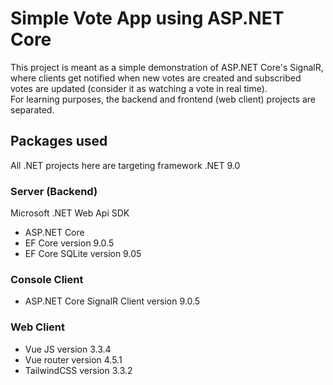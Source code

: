 # Simple Vote App using ASP.NET Core

This project is meant as a simple demonstration of ASP.NET Core's SignalR, where clients get notified when new votes are created and subscribed votes are updated (consider it as watching a vote in real time).  
For learning purposes, the backend and frontend (web client) projects are separated.

## Packages used
All .NET projects here are targeting framework .NET 9.0

### Server (Backend)
Microsoft .NET Web Api SDK

- ASP.NET Core
- EF Core version 9.0.5
- EF Core SQLite version 9.05

### Console Client
- ASP.NET Core SignalR Client version 9.0.5

### Web Client
- Vue JS version 3.3.4
- Vue router version 4.5.1
- TailwindCSS version 3.3.2
